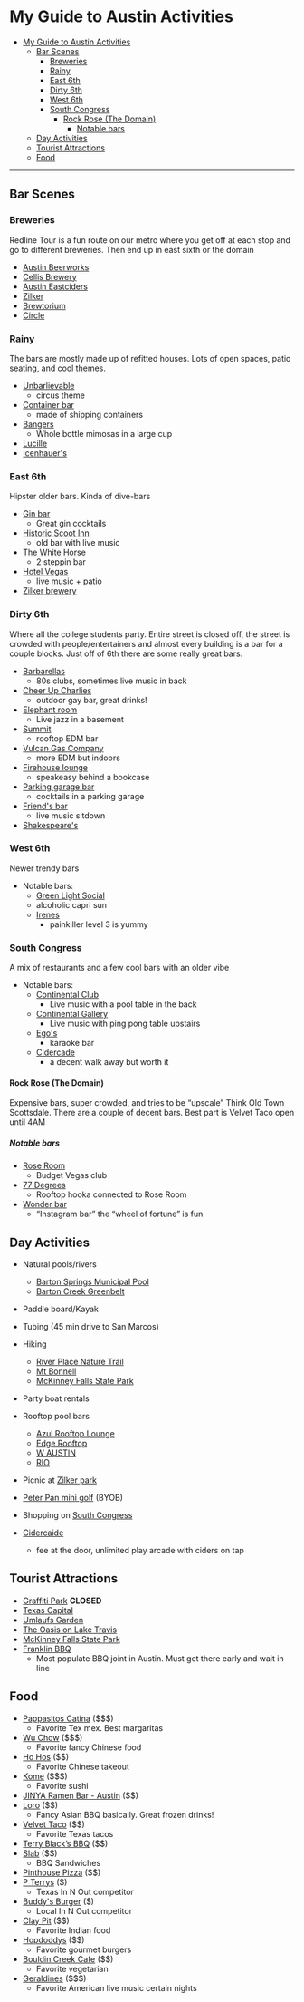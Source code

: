# My Guide to Austin Activities

- [My Guide to Austin Activities](#my-guide-to-austin-activities)
  - [Bar Scenes](#bar-scenes)
    - [Breweries](#breweries)
    - [Rainy](#rainy)
    - [East 6th](#east-6th)
    - [Dirty 6th](#dirty-6th)
    - [West 6th](#west-6th)
    - [South Congress](#south-congress)
      - [Rock Rose (The Domain)](#rock-rose-the-domain)
        - [Notable bars](#notable-bars)
  - [Day Activities](#day-activities)
  - [Tourist Attractions](#tourist-attractions)
  - [Food](#food)

---

## Bar Scenes

### Breweries

Redline Tour is a fun route on our metro where you get off at each stop and go to different breweries. Then end up in east sixth or the domain

- [Austin Beerworks](https://g.page/austinbeerworks?share)
- [Cellis Brewery](https://goo.gl/maps/R18SHVeeXf6GbaeL7)
- [Austin Eastciders](https://g.page/austin-eastciders-barton-springs?share)
- [Zilker](https://g.page/ZilkerBrewing?share)
- [Brewtorium](https://goo.gl/maps/m14pen1WiHijYs8e7)
- [Circle](https://goo.gl/maps/KhyFgQfpKrKGhPNE6)
  
### Rainy

The bars are mostly made up of refitted houses. Lots of open spaces, patio seating, and cool themes.

- [Unbarlievable](https://goo.gl/maps/cF5Hung5Xbj5bsTn7)
  - circus theme
- [Container bar](https://goo.gl/maps/hQXwyixoYbA1YnRV7) 
  - made of shipping containers
- [Bangers](https://goo.gl/maps/fr3f8dh4cYAQY1mN9)
  - Whole bottle mimosas in a large cup
- [Lucille](https://goo.gl/maps/2nrB74AbdpUJAg447)
- [Icenhauer's](https://goo.gl/maps/5DYkV4ttEcstxUzj8)

### East 6th

Hipster older bars. Kinda of dive-bars

- [Gin bar](https://www.google.com/maps/place/Gin+Bar/data=!4m5!3m4!1s0x8644b560a1096289:0x4034265b6d8c564f!8m2!3d30.2616332!4d-97.7226792?authuser=0&hl=en&rclk=1)
  - Great gin cocktails
- [Historic Scoot Inn](https://g.page/scootinn?share)
  - old bar with live music
- [The White Horse](https://goo.gl/maps/EeCXy49Wfe8NK9LC9)
  - 2 steppin bar
- [Hotel Vegas](https://g.page/hotelvegas?share)
  - live music + patio
- [Zilker brewery](https://g.page/ZilkerBrewing?share)

### Dirty 6th

Where all the college students party. Entire street is closed off, the street is crowded with people/entertainers and almost every building is a bar for a couple blocks. Just off of 6th there are some really great bars.

- [Barbarellas](https://goo.gl/maps/7Rgh9LZ7qd6ojZdL9)
  - 80s clubs, sometimes live music in back
- [Cheer Up Charlies](https://goo.gl/maps/v5K5ZUtKSKxm3SPd9)
  - outdoor gay bar, great drinks!
- [Elephant room](https://goo.gl/maps/c3BGkiSueBnsHtXE8)
  - Live jazz in a basement
- [Summit](https://goo.gl/maps/qZdEXc6gtzjQSaVA6)
  - rooftop EDM bar
- [Vulcan Gas Company](https://goo.gl/maps/UFWqZg5hgWeWAPDJ9)
  - more EDM but indoors
- [Firehouse lounge](https://goo.gl/maps/yE7Fg8NDi4TVCHDg7)
  - speakeasy behind a bookcase
- [Parking garage bar](https://goo.gl/maps/vbcXhTZaZfSnB1dy8)
  - cocktails in a parking garage
- [Friend's bar](https://goo.gl/maps/XWLkiBqRpTG8dBEs5)
  - live music sitdown
- [Shakespeare's](https://goo.gl/maps/FDZmmgZ5XBt5fSKt7)

### West 6th

Newer trendy bars

- Notable bars:
  - [Green Light Social](https://goo.gl/maps/2fTpEkA2uEM2kgPV8)
  - alcoholic capri sun
  - [Irenes](https://goo.gl/maps/omaLwzuVKN1VZfgy7) 
    - painkiller level 3 is yummy

### South Congress

A mix of restaurants and a few cool bars with an older vibe

- Notable bars:
  - [Continental Club](https://goo.gl/maps/pj9Gy6vnNyjcHgRA9)
    - Live music with a pool table in the back
  - [Continental Gallery](https://goo.gl/maps/jattShazzXmYZYtR9)
    - Live music with ping pong table upstairs
  - [Ego's](https://goo.gl/maps/TNk4yjnXwonaRefM9)
    - karaoke bar
  - [Cidercade](https://g.page/Cidercade-Austin?share)
    - a decent walk away but worth it

#### Rock Rose (The Domain)

Expensive bars, super crowded, and tries to be “upscale” Think Old Town Scottsdale. There are a couple of decent bars. Best part is Velvet Taco open until 4AM

##### Notable bars

- [Rose Room](https://goo.gl/maps/WaEFC62n3aZ1S7WL8)
  - Budget Vegas club
- [77 Degrees](https://goo.gl/maps/YSj7CKpuryyZTLk16)
  - Rooftop hooka connected to Rose Room
- [Wonder bar](https://goo.gl/maps/8GMWyqH8jYo7PXat8)
  - “Instagram bar” the “wheel of fortune” is fun

## Day Activities

- Natural pools/rivers
  - [Barton Springs Municipal Pool](https://goo.gl/maps/eX4FYtsbVsWrdmHK8)
  - [Barton Creek Greenbelt](https://goo.gl/maps/Pv3w5ka3mbmG4T3FA)
- Paddle board/Kayak
- Tubing (45 min drive to San Marcos)
- Hiking
  - [River Place Nature Trail](https://goo.gl/maps/QBo1QkQgakuQD6EN7)
  - [Mt Bonnell](https://goo.gl/maps/zsiJJojBTGmB2FPK7)
  - [McKinney Falls State Park](https://goo.gl/maps/SoBxewEdb5xE8j3JA)

- Party boat rentals
- Rooftop pool bars
  - [Azul Rooftop Lounge](https://goo.gl/maps/Mss5W9SgWjw3u4jQ8)
  - [Edge Rooftop](https://goo.gl/maps/mjdyh8hbagRURKk16)
  - [W AUSTIN](https://goo.gl/maps/ScDhnVkgNWwk7Z11A)
  - [RIO](https://goo.gl/maps/hoWgikKEF7ndQEtY8)
- Picnic at [Zilker park](https://goo.gl/maps/Ck656ZjLmEv1gDbL9)
- [Peter Pan mini golf](https://goo.gl/maps/Rojo1KwTwrJkenSZA) (BYOB)
- Shopping on [South Congress](https://goo.gl/maps/LqxxeLYbAdyPovEw7)
- [Cidercaide](https://g.page/Cidercade-Austin?share)
  - fee at the door, unlimited play arcade with ciders on tap

## Tourist Attractions

- [Graffiti Park](https://www.hopeoutdoorgallery.com) **CLOSED**
- [Texas Capital](https://g.page/TexasCapitol?share)
- [Umlaufs Garden](https://g.page/UmlaufSculpture?share)
- [The Oasis on Lake Travis](https://goo.gl/maps/KXeAnoAFVeuqLaWC6)
- [McKinney Falls State Park](https://goo.gl/maps/SoBxewEdb5xE8j3JA)
- [Franklin BBQ](https://goo.gl/maps/Bgrh5P1QCGY2Cy6m8)
  - Most populate BBQ joint in Austin. Must get there early and wait in line

## Food

- [Pappasitos Catina](https://goo.gl/maps/Tuqj2kfc1VLtMxuM9) ($$$)
  - Favorite Tex mex. Best margaritas
- [Wu Chow](https://goo.gl/maps/mdvMHTyTdJprYHRE6) ($$$)
  - Favorite fancy Chinese food
- [Ho Hos](https://goo.gl/maps/keAtzzK8uidEdT8P9) ($$)
  - Favorite Chinese takeout
- [Kome](https://goo.gl/maps/edhz3y8gjjh84hpr8) ($$$)
  - Favorite sushi
- [JINYA Ramen Bar - Austin](https://goo.gl/maps/uwbM2zX6EazEY48a9) ($$)
- [Loro](https://goo.gl/maps/AMURGetjmbkUzpfZ8) ($$)
  - Fancy Asian BBQ basically. Great frozen drinks!
- [Velvet Taco](https://goo.gl/maps/KwqPzEin2sDhytJe9) ($$)
  - Favorite Texas tacos
- [Terry Black’s BBQ](https://g.page/terryblacksbbq?share) ($$)
- [Slab](https://g.page/slabbbqaustin?share) ($$)
  - BBQ Sandwiches
- [Pinthouse Pizza](https://g.page/Pinthouse-Pizza-Burnet?share) ($$)
- [P Terrys](https://g.page/pterrys-capital-plaza?share) ($)
  - Texas In N Out competitor
- [Buddy's Burger](https://g.page/Buddys-Burger-Austin?share) ($)
  - Local In N Out competitor
- [Clay Pit](https://g.page/claypitaustin?share) ($$)
  - Favorite Indian food
- [Hopdoddys](https://goo.gl/maps/RFQ9CjCdH6orqZ887) ($$)
  - Favorite gourmet burgers
- [Bouldin Creek Cafe](https://goo.gl/maps/8iaVmH7nbDdo6mnKA) ($$)
  - Favorite vegetarian
- [Geraldines](https://goo.gl/maps/1WM8q3wmtLHCxGeu5) ($$$)
  - Favorite American live music certain nights